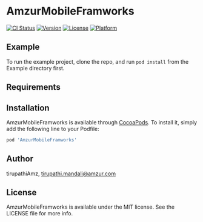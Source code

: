 # AmzurMobileFramworks

[![CI Status](https://img.shields.io/travis/tirupathiAmz/AmzurMobileFramworks.svg?style=flat)](https://travis-ci.org/tirupathiAmz/AmzurMobileFramworks)
[![Version](https://img.shields.io/cocoapods/v/AmzurMobileFramworks.svg?style=flat)](https://cocoapods.org/pods/AmzurMobileFramworks)
[![License](https://img.shields.io/cocoapods/l/AmzurMobileFramworks.svg?style=flat)](https://cocoapods.org/pods/AmzurMobileFramworks)
[![Platform](https://img.shields.io/cocoapods/p/AmzurMobileFramworks.svg?style=flat)](https://cocoapods.org/pods/AmzurMobileFramworks)

## Example

To run the example project, clone the repo, and run `pod install` from the Example directory first.

## Requirements

## Installation

AmzurMobileFramworks is available through [CocoaPods](https://cocoapods.org). To install
it, simply add the following line to your Podfile:

```ruby
pod 'AmzurMobileFramworks'
```

## Author

tirupathiAmz, tirupathi.mandali@amzur.com

## License

AmzurMobileFramworks is available under the MIT license. See the LICENSE file for more info.
